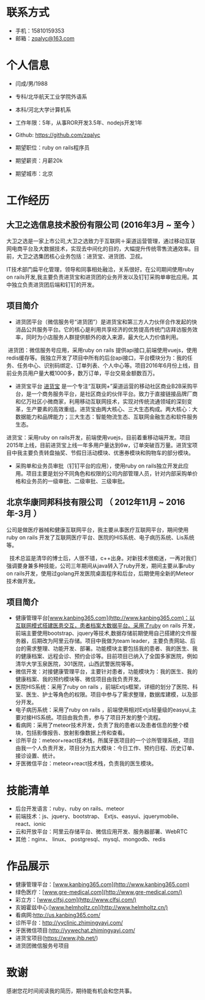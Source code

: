 # 联系方式



* 手机：15810159353
* 邮箱：zqalyc@163.com

# 个人信息

* 闫成/男/1988

* 专科/北华航天工业学院外语系

* 本科/河北大学计算机系

* 工作年限：5年，从事ROR开发3.5年、nodejs开发1年

* Github: https://github.com/zqalyc

* 期望职位：ruby on rails程序员

* 期望薪资：月薪20k

* 期望城市：北京

# 工作经历

## 大卫之选信息技术股份有限公司 (2016年3月 ~ 至今 ）

大卫之选是一家上市公司,大卫之选致力于互联网＋渠道运营管理，通过移动互联网电商平台及大数据技术，实现去中间化的目的，大幅提升传统零售流通效率。目前，大卫之选集团核心业务包括：进货宝、进货团、卫叔。

IT技术部门扁平化管理，领导和同事相处融洽，关系很好。在公司期间使用ruby on rails开发,我主要负责进货宝和进货团的业务开发以及钉钉采购单审批应用。其中独立负责进货团后端和钉钉的开发。

## 项目简介

 - 进货团平台（微信服务号“进货团”）是进货宝和第三方人力伙伴合作发起的快消品公共服务平台。它的核心是利用共享经济的优势提高传统门店拜访服务效率，同时为小店服务人群提供额外的收入来源，最大化人力价值利用。
  
  进货团：微信服务号应用，采用ruby on rails 提供api接口,前端使用vuejs，使用redis缓存等。我独立开发了项目中所有的后台api接口，平台模块分为：我的任务、任务中心、识别码绑定、订单列表、个人中心等。项目2016年6月份上线，目前业务员用户量大概1000多，数万订单，平台交易金额数百万。
  
 - 进货宝平台 [进货宝](https://www.jhb.net/) 是一个专注“互联网+”渠道运营的移动社区商业B2B采购平台，是一个商务服务平台，是社区商业的伙伴平台。致力于直接链接品牌厂商和亿万社区小微商家，利用移动互联网技术，实现对传统流通领域的深刻变革，生产要素的高效重组。进货宝由两大核心、三大生态构成。两大核心：大数据能力和品牌能力；三大生态：智能物流生态、互联网金融生态和软件服务生态。
 
 进货宝：采用ruby on rails开发，前端使用vuejs，目前着重移动端开发。项目2015年上线，目前进货宝上线一年多用户量达到6w，订单突破百万量。进货宝项目中我主要负责转盘抽奖、节假日活动模块、优惠券模块和购物车的部分模块。

 - 采购单和业务员审批（钉钉平台的应用），使用ruby on rails独立开发此应用。项目主要是划分不同角色和权限的公司内部管理人员，针对内部采购单价格和业务员的一级审批、二级审批、三级审批。
 
 
## 北京华康同邦科技有限公司 （ 2012年11月 ~ 2016年-3月 ）

   
  公司是做医疗器械和健康互联网平台，我主要从事医疗互联网平台，期间使用ruby on rails 开发了互联网医疗平台、医院的HIS系统、电子病历系统、Lis系统等。

   技术总监是清华的博士后，人很不错，c++出身。对新技术很痴迷，一再对我们强调要身兼多种技能，公司三年期间从java转入了ruby开发，期间主要从事ruby on rails开发，使用过golang开发医院桌面程序和后台，后期使用全新的Meteor技术做开发。

## 项目简介

  - 健康管理平台[www.kanbing365.com](http://www.kanbing365.com)：以互联网模式搭建医患交互，患者档案大数据平台。采用了ruby on rails 开发，前端主要使用bootstrap、jquery等技术,数据存储前期使用自己搭建的文件服务器，后期改为阿里云存储。项目中我做为team  leader，主要负责网站、后台的需求整理、功能开发、部署。功能模块主要包括我的患者、我的医生、我的健康档案、远程会诊、预约会诊等。目前项目已纳入了全国多家医院，例如清华大学玉泉医院，301医院，山西武警医院等等。
  - 微信开发：对接健康管理平台，主要针对患者，功能模块为：我的医生、我的健康档案、我的预约模块等、微信项目由我负责开发。
  - 医院HIS系统：采用了ruby on rails ，前端Extjs框架，详细的划分了医院、科室、医生、护士等角色的权限。项目中参与了需求整理，数据库建模，以及部分开发。
  - 电子病历系统：采用了ruby on rails ，前端使用相对Extjs轻量级的easyui,主要对接HIS系统。项目由我负责，参与了项目开发的整个流程。
  - 看病网：采用了meteor技术开发，负责了我的患者以及患者信息的整个模块，包括影像报告、放射影像数据上传和查看。
  - 诊所平台：meteor+react技术栈，所属牙医项目的一个诊所管理系统，项目由我一个人负责开发，项目分为五大模块：今日工作、预约日程、历史订单、接诊设置、统计。
  - 牙医微信平台：meteor+react技术栈，负责我的医生模块。

# 技能清单

- 后台开发语言：ruby、ruby on rails、meteor
- 前端技术：js、jquery、bootstrap、 Extjs、easyui、jquerymobile、react、ionic
- 云和开放平台：阿里云存储平台、微信应用开发、服务器部署、WebRTC
- 其他：nginx、 linux、 postgresql、mysql、mongodb、redis
# 作品展示

* 健康管理平台：[www.kanbing365.com](http://www.kanbing365.com)
* 绿色医疗：[www.gre-medical.com](http://www.gre-medical.com/)
* 彩立方：[www.clfsj.com](http://www.clfsj.com/)
* 亥姆霍兹中心:[www.helmholtz.cn](http://www.helmholtz.cn/)
* 看病网:http://us.kanbing365.com/
* 诊所平台：http://yyclinic.zhimingyayi.com/
* 牙医微信项目:http://yywechat.zhimingyayi.com/
* 进货宝项目(https://www.jhb.net/)
* 进货团微信服务号项目
# 致谢

感谢您花时间阅读我的简历，期待能有机会和您共事。
